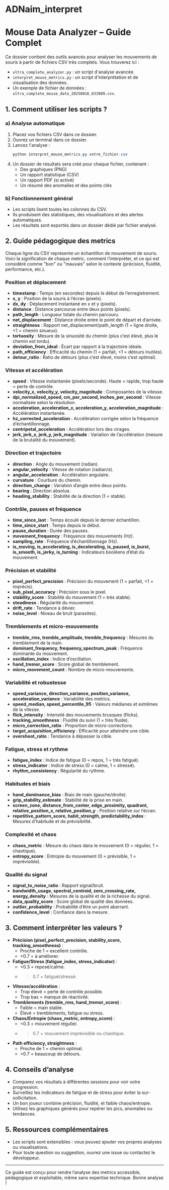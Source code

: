 # ADNaim_interpret
# Mouse Data Analyzer – Guide Complet

Ce dossier contient des outils avancés pour analyser les mouvements de souris à partir de fichiers CSV très complets. Vous trouverez ici :
- `ultra_complete_analyzer.py` : un script d'analyse avancée.
- `interpret_mouse_metrics.py` : un script d'interprétation et de visualisation des données.
- Un exemple de fichier de données : `ultra_complete_mouse_data_20250816_033909.csv`.

## 1. Comment utiliser les scripts ?

### a) Analyse automatique

1. Placez vos fichiers CSV dans ce dossier.
2. Ouvrez un terminal dans ce dossier.
3. Lancez l'analyse :
   ```powershell
   python interpret_mouse_metrics.py votre_fichier.csv
   ```
4. Un dossier de résultats sera créé pour chaque fichier, contenant :
   - Des graphiques (PNG)
   - Un rapport statistique (CSV)
   - Un rapport PDF (si activé)
   - Un résumé des anomalies et des points clés

### b) Fonctionnement général
- Les scripts lisent toutes les colonnes du CSV.
- Ils produisent des statistiques, des visualisations et des alertes automatiques.
- Les résultats sont exportés dans un dossier dédié par fichier analysé.

## 2. Guide pédagogique des metrics

Chaque ligne du CSV représente un échantillon de mouvement de souris. Voici la signification de chaque metric, comment l’interpréter, et ce qui est considéré comme "bon" ou "mauvais" selon le contexte (précision, fluidité, performance, etc.).

### Position et déplacement
- **timestamp** : Temps (en secondes) depuis le début de l’enregistrement.
- **x, y** : Position de la souris à l’écran (pixels).
- **dx, dy** : Déplacement instantané en x et y (pixels).
- **distance** : Distance parcourue entre deux points (pixels).
- **path_length** : Longueur totale du chemin parcouru.
- **net_displacement** : Distance droite entre le point de départ et d’arrivée.
- **straightness** : Rapport net_displacement/path_length (1 = ligne droite, <1 = chemin sinueux).
- **tortuosity** : Mesure de la sinuosité du chemin (plus c’est élevé, plus le chemin est tordu).
- **deviation_from_ideal** : Écart par rapport à la trajectoire idéale.
- **path_efficiency** : Efficacité du chemin (1 = parfait, <1 = détours inutiles).
- **detour_ratio** : Ratio de détours (plus c’est élevé, moins c’est optimal).

### Vitesse et accélération
- **speed** : Vitesse instantanée (pixels/seconde). Haute = rapide, trop haute = perte de contrôle.
- **velocity_x, velocity_y, velocity_magnitude** : Composantes de la vitesse.
- **dpi_normalized_speed, cm_per_second, inches_per_second** : Vitesse normalisée selon la résolution.
- **acceleration, acceleration_x, acceleration_y, acceleration_magnitude** : Accélération instantanée.
- **hz_corrected_acceleration** : Accélération corrigée selon la fréquence d’échantillonnage.
- **centripetal_acceleration** : Accélération lors des virages.
- **jerk, jerk_x, jerk_y, jerk_magnitude** : Variation de l’accélération (mesure de la brutalité du mouvement).

### Direction et trajectoire
- **direction** : Angle du mouvement (radian).
- **angular_velocity** : Vitesse de rotation (radian/s).
- **angular_acceleration** : Accélération angulaire.
- **curvature** : Courbure du chemin.
- **direction_change** : Variation d’angle entre deux points.
- **bearing** : Direction absolue.
- **heading_stability** : Stabilité de la direction (1 = stable).

### Contrôle, pauses et fréquence
- **time_since_last** : Temps écoulé depuis le dernier échantillon.
- **time_since_start** : Temps depuis le début.
- **pause_duration** : Durée des pauses.
- **movement_frequency** : Fréquence des mouvements (Hz).
- **sampling_rate** : Fréquence d’échantillonnage (Hz).
- **is_moving, is_accelerating, is_decelerating, is_paused, is_burst, is_smooth, is_jerky, is_turning** : Indicateurs booléens d’état du mouvement.

### Précision et stabilité
- **pixel_perfect_precision** : Précision du mouvement (1 = parfait, <1 = imprécis).
- **sub_pixel_accuracy** : Précision sous le pixel.
- **stability_score** : Stabilité du mouvement (1 = très stable).
- **steadiness** : Régularité du mouvement.
- **drift_rate** : Tendance à dévier.
- **noise_level** : Niveau de bruit (parasites).

### Tremblements et micro-mouvements
- **tremble_rms, tremble_amplitude, tremble_frequency** : Mesures du tremblement de la main.
- **dominant_frequency, frequency_spectrum_peak** : Fréquence dominante du mouvement.
- **oscillation_index** : Indice d’oscillation.
- **hand_tremor_score** : Score global de tremblement.
- **micro_movement_count** : Nombre de micro-mouvements.

### Variabilité et robustesse
- **speed_variance, direction_variance, position_variance, acceleration_variance** : Variabilité des metrics.
- **speed_median, speed_percentile_95** : Valeurs médianes et extrêmes de la vitesse.
- **flick_intensity** : Intensité des mouvements brusques (flicks).
- **tracking_smoothness** : Fluidité du suivi (1 = très fluide).
- **micro_correction_ratio** : Proportion de micro-corrections.
- **target_acquisition_efficiency** : Efficacité pour atteindre une cible.
- **overshoot_ratio** : Tendance à dépasser la cible.

### Fatigue, stress et rythme
- **fatigue_index** : Indice de fatigue (0 = repos, 1 = très fatigué).
- **stress_indicator** : Indice de stress (0 = calme, 1 = stressé).
- **rhythm_consistency** : Régularité du rythme.

### Habitudes et biais
- **hand_dominance_bias** : Biais de main (gauche/droite).
- **grip_stability_estimate** : Stabilité de la prise en main.
- **screen_zone, distance_from_center, edge_proximity, quadrant, relative_position_x, relative_position_y** : Position relative sur l’écran.
- **repetitive_pattern_score, habit_strength, predictability_index** : Mesures d’habitude et de prévisibilité.

### Complexité et chaos
- **chaos_metric** : Mesure du chaos dans le mouvement (0 = régulier, 1 = chaotique).
- **entropy_score** : Entropie du mouvement (0 = prévisible, 1 = imprévisible).

### Qualité du signal
- **signal_to_noise_ratio** : Rapport signal/bruit.
- **bandwidth_usage, spectral_centroid, zero_crossing_rate, energy_density** : Mesures de la qualité et de la richesse du signal.
- **data_quality_score** : Score global de qualité des données.
- **outlier_probability** : Probabilité d’être un point aberrant.
- **confidence_level** : Confiance dans la mesure.

## 3. Comment interpréter les valeurs ?

- **Précision (pixel_perfect_precision, stability_score, tracking_smoothness)** :
  - Proche de 1 = excellent contrôle.
  - <0.7 = à améliorer.
- **Fatigue/Stress (fatigue_index, stress_indicator)** :
  - <0.3 = reposé/calme.
  - >0.7 = fatigué/stressé.
- **Vitesse/accélération** :
  - Trop élevé = perte de contrôle possible.
  - Trop bas = manque de réactivité.
- **Tremblements (tremble_rms, hand_tremor_score)** :
  - Faible = main stable.
  - Élevé = tremblements, fatigue ou stress.
- **Chaos/Entropie (chaos_metric, entropy_score)** :
  - <0.3 = mouvement régulier.
  - >0.7 = mouvement imprévisible ou chaotique.
- **Path efficiency, straightness** :
  - Proche de 1 = chemin optimal.
  - <0.7 = beaucoup de détours.

## 4. Conseils d’analyse
- Comparez vos résultats à différentes sessions pour voir votre progression.
- Surveillez les indicateurs de fatigue et de stress pour éviter la sur-sollicitation.
- Un bon joueur combine précision, fluidité, et faible chaos/entropie.
- Utilisez les graphiques générés pour repérer les pics, anomalies ou tendances.

## 5. Ressources complémentaires
- Les scripts sont extensibles : vous pouvez ajouter vos propres analyses ou visualisations.
- Pour toute question ou suggestion, ouvrez une issue ou contactez le développeur.

---

Ce guide est conçu pour rendre l’analyse des metrics accessible, pédagogique et exploitable, même sans expertise technique. Bonne analyse !
